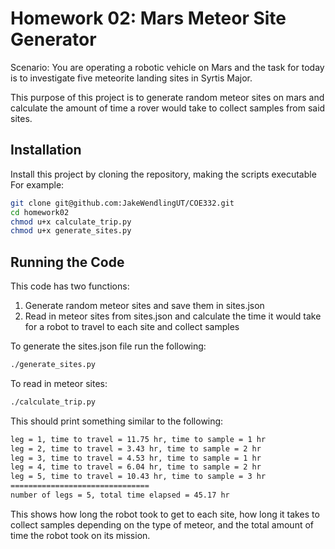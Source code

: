 # Homework 02: Mars Meteor Site Generator

Scenario: You are operating a robotic vehicle on Mars and the task for today is to investigate five meteorite landing sites in Syrtis Major.

This purpose of this project is to generate random meteor sites on mars and calculate the amount of time a rover would take to collect samples from said sites.


## Installation

Install this project by cloning the repository, making the scripts executable
For example:

```bash
git clone git@github.com:JakeWendlingUT/COE332.git
cd homework02
chmod u+x calculate_trip.py
chmod u+x generate_sites.py
```

## Running the Code

This code has two functions:
1. Generate random meteor sites and save them in sites.json
2. Read in meteor sites from sites.json and calculate the time it would take for a robot to travel to each site and collect samples

To generate the sites.json file run the following:

```bash
./generate_sites.py
```

To read in meteor sites:

```bash
./calculate_trip.py
```

This should print something similar to the following:
```bash
leg = 1, time to travel = 11.75 hr, time to sample = 1 hr
leg = 2, time to travel = 3.43 hr, time to sample = 2 hr
leg = 3, time to travel = 4.53 hr, time to sample = 1 hr
leg = 4, time to travel = 6.04 hr, time to sample = 2 hr
leg = 5, time to travel = 10.43 hr, time to sample = 3 hr
===============================
number of legs = 5, total time elapsed = 45.17 hr
```
This shows how long the robot took to get to each site, how long it takes to collect samples depending on the type of meteor, and the total amount of time the robot took on its mission. 